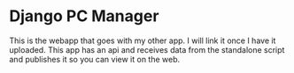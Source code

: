 # Django PC Manager
This is the webapp that goes with my other app. I will link it once I have it uploaded. This app has an api and receives data from the standalone script and publishes it so you can view it on the web. 
